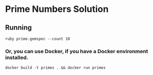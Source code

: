 # Prime Numbers Solution

## Running
`ruby prime.gemspec --count 10`
### Or, you can use Docker, if you have a Docker environment installed.
`docker build -t primes . && docker run primes`